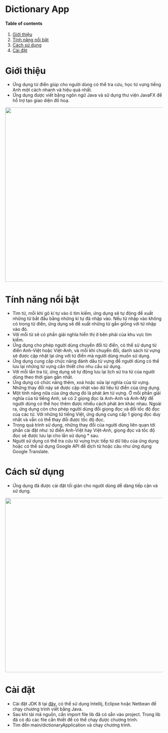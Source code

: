# Dictionary App

#### Table of contents
1. [Giới thiệu](#introduction)
2. [Tính năng nổi bật](#features)
3. [Cách sử dụng](#user-guide)
4. [Cài đặt](#installation)

# Giới thiệu <a name="introduction"></a>

* Ứng dụng từ điển giúp cho người dùng có thể tra cứu, học từ vựng tiếng Anh một cách nhanh và hiệu quả nhất.
* Ứng dụng được viết bằng ngôn ngữ Java và sử dụng thư viện JavaFX để hỗ trợ tạo giao diện đồ hoạ.

<p align="center">
<img width="640" height="557" src="C:\Users\PC\OneDrive\Hình ảnh\Ảnh chụp màn hình\Screenshot 2023-11-14 121631.png">
</p>

# Tính năng nổi bật <a name="features"></a>

* Tìm từ, mỗi khi gõ kí tự vào ô tìm kiếm, ứng dụng sẽ tự động đề xuất những từ bắt đầu bằng những kí tự đã nhập vào. Nếu từ nhập vào không có trong từ điển, ứng dụng sẽ đề xuất những từ gần giống với từ nhập vào đó.
* Với mỗi từ sẽ có phần giải nghĩa hiển thị ở bên phải của khu vực tìm kiếm.
* Ứng dụng cho phép người dùng chuyển đổi từ điển, có thể sử dụng từ điển Anh-Việt hoặc Việt-Anh, và mỗi khi chuyển đổi, danh sách từ vựng sẽ được cập nhật lại ứng với từ điển mà người dùng muốn sử dụng.
* Ứng dụng cung cấp chức năng đánh dấu từ vựng để người dùng có thể lưu lại những từ vựng cần thiết cho nhu cầu sử dụng.
* Với mỗi lần tra từ, ứng dụng sẽ tự động lưu lại lịch sử tra từ của người dùng theo thời gian gần nhất.
* Ứng dụng có chức năng thêm, xoá hoặc sửa lại nghĩa của từ vựng. Những thay đổi này sẽ được cập nhật vào dữ liệu từ điển của ứng dụng.
* Một tính năng nữa của ứng dụng đó là phát âm từ vựng. Ở mỗi phần giải nghĩa của từ tiếng Anh, sẽ có 2 giọng đọc là Anh-Anh và Anh-Mỹ để người dùng có thể học thêm được nhiều cách phát âm khác nhau. Ngoài ra, ứng dụng còn cho phép người dùng đổi giọng đọc và đổi tốc độ đọc của các từ. Với những từ tiếng Việt, ứng dụng cung cấp 1 giọng đọc duy nhất và vẫn có thể thay đổi được tốc độ đọc.
* Trong quá trình sử dụng, những thay đổi của người dùng liên quan tới phần cài đặt như: từ điển Anh-Việt hay Việt-Anh, giọng đọc và tốc độ đọc sẽ được lưu lại cho lần sử dụng * sau.
* Người sử dụng có thể tra cứu từ vựng trực tiếp từ dữ liệu của ứng dụng hoặc có thể sử dụng Google API để dịch từ hoặc câu như ứng dụng Google Translate.

# Cách sử dụng <a name="user-guide"></a>

* Ứng dụng đã được cài đặt tối giản cho người dùng dễ dàng tiếp cận và sử dụng.


<p align="center">
<img width="640" height="557" src="C:\Users\PC\OneDrive\Hình ảnh\Ảnh chụp màn hình\Screenshot 2023-11-14 121848.png">
</p>

# Cài đặt <a name="installation"></a>

* Cài đặt JDK 8 tại [đây](https://www.oracle.com/java/technologies/javase/javase8-archive-downloads.html), có thể sử dụng Intellij, Eclipse hoặc Netbean để chạy chương trình viết bằng Java.
* Sau khi tải mã nguồn, cần import file lib đã có sẵn vào project. Trong lib đã có đủ các file cần thiết để có thể chạy được chương trình.
* Tìm đến main/dictionaryApplication và chạy chương trình.
